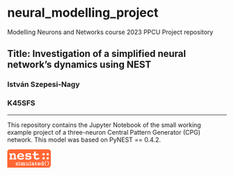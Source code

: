 # neural_modelling_project
Modelling Neurons and Networks course 2023 PPCU Project repository

## Title: Investigation of a simplified neural network’s dynamics using NEST

### István Szepesi-Nagy
### K45SFS

------------

This repository contains the Jupyter Notebook of the small working example project of a three-neuron Central Pattern Generator (CPG) network. This model was based on PyNEST == 0.4.2.






<img src="https://github.com/nest/nest-simulator/raw/master/doc/logos/nest-simulated.png" width="100">
